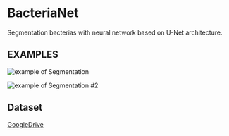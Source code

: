 # BacteriaNet
Segmentation bacterias with neural network based on U-Net architecture.

## EXAMPLES
![example of Segmentation](https://sun9-42.userapi.com/c853420/v853420497/e12d7/kinPHEu6l_s.jpg)

![example of Segmentation #2](https://sun9-59.userapi.com/c852320/v852320497/1c0fb8/aeOVVAb36GU.jpg)
## Dataset
[GoogleDrive](https://drive.google.com/open?id=1y_QXKpzVrVlQrQihZi6oTjJbAPD6cmRz)
